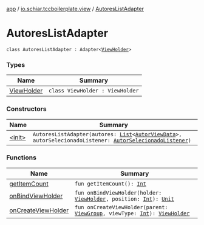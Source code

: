 [app](../../index.md) / [io.schiar.tccboilerplate.view](../index.md) / [AutoresListAdapter](./index.md)

# AutoresListAdapter

`class AutoresListAdapter : Adapter<`[`ViewHolder`](-view-holder/index.md)`>`

### Types

| Name | Summary |
|---|---|
| [ViewHolder](-view-holder/index.md) | `class ViewHolder : ViewHolder` |

### Constructors

| Name | Summary |
|---|---|
| [&lt;init&gt;](-init-.md) | `AutoresListAdapter(autores: `[`List`](https://kotlinlang.org/api/latest/jvm/stdlib/kotlin.collections/-list/index.html)`<`[`AutorViewData`](../../io.schiar.tccboilerplate.view.viewdata/-autor-view-data/index.md)`>, autorSelecionadoListener: `[`AutorSelecionadoListener`](../-autor-selecionado-listener/index.md)`)` |

### Functions

| Name | Summary |
|---|---|
| [getItemCount](get-item-count.md) | `fun getItemCount(): `[`Int`](https://kotlinlang.org/api/latest/jvm/stdlib/kotlin/-int/index.html) |
| [onBindViewHolder](on-bind-view-holder.md) | `fun onBindViewHolder(holder: `[`ViewHolder`](-view-holder/index.md)`, position: `[`Int`](https://kotlinlang.org/api/latest/jvm/stdlib/kotlin/-int/index.html)`): `[`Unit`](https://kotlinlang.org/api/latest/jvm/stdlib/kotlin/-unit/index.html) |
| [onCreateViewHolder](on-create-view-holder.md) | `fun onCreateViewHolder(parent: `[`ViewGroup`](https://developer.android.com/reference/android/view/ViewGroup.html)`, viewType: `[`Int`](https://kotlinlang.org/api/latest/jvm/stdlib/kotlin/-int/index.html)`): `[`ViewHolder`](-view-holder/index.md) |
